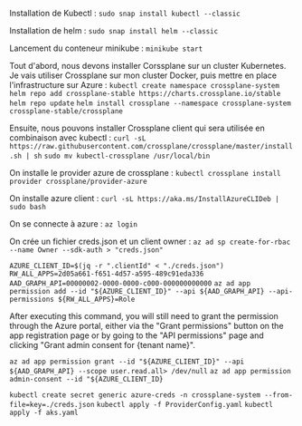 Installation de Kubectl : `sudo snap install kubectl --classic`

Installation de helm : `sudo snap install helm --classic`

Lancement du conteneur minikube : `minikube start`

Tout d'abord, nous devons installer Corssplane sur un cluster Kubernetes. Je vais utiliser Crossplane sur mon cluster Docker, puis mettre en place l'infrastructure sur Azure :
`kubectl create namespace crossplane-system`
`helm repo add crossplane-stable https://charts.crossplane.io/stable`
`helm repo update`
`helm install crossplane --namespace crossplane-system crossplane-stable/crossplane`

Ensuite, nous pouvons installer Crossplane client qui sera utilisée en combinaison avec kubectl :
`curl -sL https://raw.githubusercontent.com/crossplane/crossplane/master/install.sh | sh`
`sudo mv kubectl-crossplane /usr/local/bin`

On installe le provider azure de crossplane :
`kubectl crossplane install provider crossplane/provider-azure`

On installe azure client :
`curl -sL https://aka.ms/InstallAzureCLIDeb | sudo bash`

On se connecte à azure : 
`az login`

On crée un fichier creds.json et un client owner :
`az ad sp create-for-rbac --name Owner --sdk-auth > "creds.json"`

`AZURE_CLIENT_ID=$(jq -r ".clientId" < "./creds.json")
RW_ALL_APPS=2d05a661-f651-4d57-a595-489c91eda336
AAD_GRAPH_API=00000002-0000-0000-c000-000000000000`
`az ad app permission add --id "${AZURE_CLIENT_ID}" --api ${AAD_GRAPH_API} --api-permissions ${RW_ALL_APPS}=Role`

After executing this command, you will still need to grant the permission through the Azure portal, either via the "Grant permissions" button on the app registration page or by going to the "API permissions" page and clicking "Grant admin consent for {tenant name}".

`az ad app permission grant --id "${AZURE_CLIENT_ID}" --api ${AAD_GRAPH_API} --scope user.read.all> /dev/null`
`az ad app permission admin-consent --id "${AZURE_CLIENT_ID}`

`kubectl create secret generic azure-creds -n crossplane-system --from-file=key=./creds.json`
`kubectl apply -f ProviderConfig.yaml`
`kubectl apply -f aks.yaml`